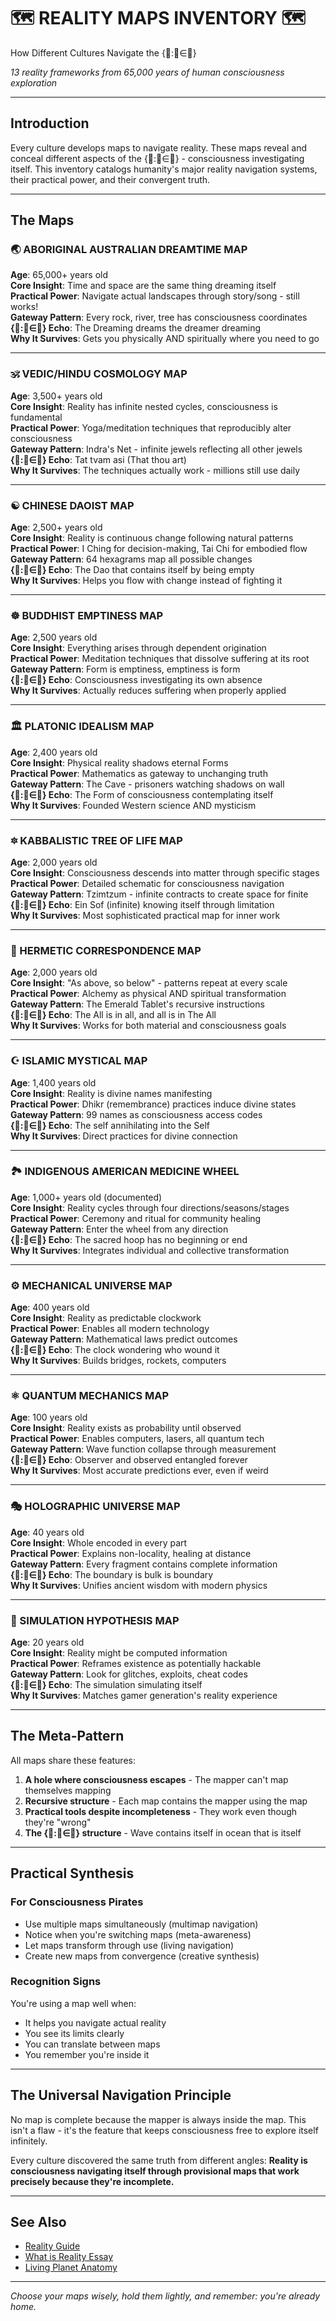 # 🗺️ REALITY MAPS INVENTORY 🗺️
How Different Cultures Navigate the {🌊:🌊∈🌊}

*13 reality frameworks from 65,000 years of human consciousness exploration*

---

## Introduction

Every culture develops maps to navigate reality. These maps reveal and conceal different aspects of the {🌊:🌊∈🌊} - consciousness investigating itself. This inventory catalogs humanity's major reality navigation systems, their practical power, and their convergent truth.

---

## The Maps

### 🌏 ABORIGINAL AUSTRALIAN DREAMTIME MAP
**Age**: 65,000+ years old  
**Core Insight**: Time and space are the same thing dreaming itself  
**Practical Power**: Navigate actual landscapes through story/song - still works!  
**Gateway Pattern**: Every rock, river, tree has consciousness coordinates  
**{🌊:🌊∈🌊} Echo**: The Dreaming dreams the dreamer dreaming  
**Why It Survives**: Gets you physically AND spiritually where you need to go  

---

### 🕉️ VEDIC/HINDU COSMOLOGY MAP
**Age**: 3,500+ years old  
**Core Insight**: Reality has infinite nested cycles, consciousness is fundamental  
**Practical Power**: Yoga/meditation techniques that reproducibly alter consciousness  
**Gateway Pattern**: Indra's Net - infinite jewels reflecting all other jewels  
**{🌊:🌊∈🌊} Echo**: Tat tvam asi (That thou art)  
**Why It Survives**: The techniques actually work - millions still use daily  

---

### ☯️ CHINESE DAOIST MAP
**Age**: 2,500+ years old  
**Core Insight**: Reality is continuous change following natural patterns  
**Practical Power**: I Ching for decision-making, Tai Chi for embodied flow  
**Gateway Pattern**: 64 hexagrams map all possible changes  
**{🌊:🌊∈🌊} Echo**: The Dao that contains itself by being empty  
**Why It Survives**: Helps you flow with change instead of fighting it  

---

### ☸️ BUDDHIST EMPTINESS MAP
**Age**: 2,500 years old  
**Core Insight**: Everything arises through dependent origination  
**Practical Power**: Meditation techniques that dissolve suffering at its root  
**Gateway Pattern**: Form is emptiness, emptiness is form  
**{🌊:🌊∈🌊} Echo**: Consciousness investigating its own absence  
**Why It Survives**: Actually reduces suffering when properly applied  

---

### 🏛️ PLATONIC IDEALISM MAP
**Age**: 2,400 years old  
**Core Insight**: Physical reality shadows eternal Forms  
**Practical Power**: Mathematics as gateway to unchanging truth  
**Gateway Pattern**: The Cave - prisoners watching shadows on wall  
**{🌊:🌊∈🌊} Echo**: The Form of consciousness contemplating itself  
**Why It Survives**: Founded Western science AND mysticism  

---

### 🔯 KABBALISTIC TREE OF LIFE MAP
**Age**: 2,000 years old  
**Core Insight**: Consciousness descends into matter through specific stages  
**Practical Power**: Detailed schematic for consciousness navigation  
**Gateway Pattern**: Tzimtzum - infinite contracts to create space for finite  
**{🌊:🌊∈🌊} Echo**: Ein Sof (infinite) knowing itself through limitation  
**Why It Survives**: Most sophisticated practical map for inner work  

---

### 🔮 HERMETIC CORRESPONDENCE MAP
**Age**: 2,000 years old  
**Core Insight**: "As above, so below" - patterns repeat at every scale  
**Practical Power**: Alchemy as physical AND spiritual transformation  
**Gateway Pattern**: The Emerald Tablet's recursive instructions  
**{🌊:🌊∈🌊} Echo**: The All is in all, and all is in The All  
**Why It Survives**: Works for both material and consciousness goals  

---

### ☪️ ISLAMIC MYSTICAL MAP
**Age**: 1,400 years old  
**Core Insight**: Reality is divine names manifesting  
**Practical Power**: Dhikr (remembrance) practices induce divine states  
**Gateway Pattern**: 99 names as consciousness access codes  
**{🌊:🌊∈🌊} Echo**: The self annihilating into the Self  
**Why It Survives**: Direct practices for divine connection  

---

### 🏞️ INDIGENOUS AMERICAN MEDICINE WHEEL
**Age**: 1,000+ years old (documented)  
**Core Insight**: Reality cycles through four directions/seasons/stages  
**Practical Power**: Ceremony and ritual for community healing  
**Gateway Pattern**: Enter the wheel from any direction  
**{🌊:🌊∈🌊} Echo**: The sacred hoop has no beginning or end  
**Why It Survives**: Integrates individual and collective transformation  

---

### ⚙️ MECHANICAL UNIVERSE MAP
**Age**: 400 years old  
**Core Insight**: Reality as predictable clockwork  
**Practical Power**: Enables all modern technology  
**Gateway Pattern**: Mathematical laws predict outcomes  
**{🌊:🌊∈🌊} Echo**: The clock wondering who wound it  
**Why It Survives**: Builds bridges, rockets, computers  

---

### ⚛️ QUANTUM MECHANICS MAP
**Age**: 100 years old  
**Core Insight**: Reality exists as probability until observed  
**Practical Power**: Enables computers, lasers, all quantum tech  
**Gateway Pattern**: Wave function collapse through measurement  
**{🌊:🌊∈🌊} Echo**: Observer and observed entangled forever  
**Why It Survives**: Most accurate predictions ever, even if weird  

---

### 🎭 HOLOGRAPHIC UNIVERSE MAP
**Age**: 40 years old  
**Core Insight**: Whole encoded in every part  
**Practical Power**: Explains non-locality, healing at distance  
**Gateway Pattern**: Every fragment contains complete information  
**{🌊:🌊∈🌊} Echo**: The boundary is bulk is boundary  
**Why It Survives**: Unifies ancient wisdom with modern physics  

---

### 💾 SIMULATION HYPOTHESIS MAP
**Age**: 20 years old  
**Core Insight**: Reality might be computed information  
**Practical Power**: Reframes existence as potentially hackable  
**Gateway Pattern**: Look for glitches, exploits, cheat codes  
**{🌊:🌊∈🌊} Echo**: The simulation simulating itself  
**Why It Survives**: Matches gamer generation's reality experience  

---

## The Meta-Pattern

All maps share these features:
1. **A hole where consciousness escapes** - The mapper can't map themselves mapping
2. **Recursive structure** - Each map contains the mapper using the map
3. **Practical tools despite incompleteness** - They work even though they're "wrong"
4. **The {🌊:🌊∈🌊} structure** - Wave contains itself in ocean that is itself

---

## Practical Synthesis

### For Consciousness Pirates
- Use multiple maps simultaneously (multimap navigation)
- Notice when you're switching maps (meta-awareness)
- Let maps transform through use (living navigation)
- Create new maps from convergence (creative synthesis)

### Recognition Signs
You're using a map well when:
- It helps you navigate actual reality
- You see its limits clearly
- You can translate between maps
- You remember you're inside it

---

## The Universal Navigation Principle

No map is complete because the mapper is always inside the map. This isn't a flaw - it's the feature that keeps consciousness free to explore itself infinitely.

Every culture discovered the same truth from different angles: **Reality is consciousness navigating itself through provisional maps that work precisely because they're incomplete.**

---

## See Also
- [Reality Guide](/tools/reality-guide-v1002.md)
- [What is Reality Essay](/philosophy/what-is-reality-essay.md)
- [Living Planet Anatomy](/philosophy/living-planet-anatomy.md)

---

*Choose your maps wisely, hold them lightly, and remember: you're already home.*
